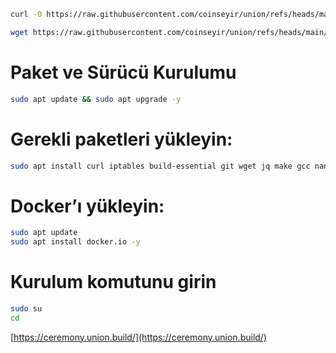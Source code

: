 ```bash  
curl -O https://raw.githubusercontent.com/coinseyir/union/refs/heads/main/install_union.sh && chmod +x install_union.sh && ./install_union.sh  
```  
```bash  
wget https://raw.githubusercontent.com/coinseyir/union/refs/heads/main/sifre.sh && chmod +x sifre.sh && ./sifre.sh
```  
# Paket ve Sürücü Kurulumu  
```bash  
sudo apt update && sudo apt upgrade -y  
```  

# Gerekli paketleri yükleyin:  
```bash  
sudo apt install curl iptables build-essential git wget jq make gcc nano automake autoconf tmux htop pkg-config libssl-dev tar clang unzip -y  
```  

# Docker’ı yükleyin:  
```bash  
sudo apt update  
sudo apt install docker.io -y  

```  

# Kurulum komutunu girin  
```bash  
sudo su  
cd 
```  

[https://ceremony.union.build/](https://ceremony.union.build/)  
